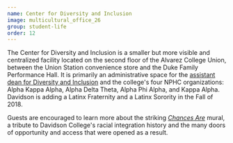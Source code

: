 ```yaml
---
name: Center for Diversity and Inclusion
image: multicultural_office_26
group: student-life
order: 12
---
```


The Center for Diversity and Inclusion is a smaller but more visible and centralized facility located on the second 
floor of the Alvarez College Union, between the Union Station convenience store and the Duke Family Performance Hall. 
It is primarily an administrative space for the 
[assistant dean for Diversity and Inclusion](https://www.davidson.edu/offices/dean-of-students/staff/dre-d-domingue) and 
the college's four NPHC organizations: Alpha Kappa Alpha, Alpha Delta Theta, Alpha Phi Alpha, and Kappa Alpha. Davidson 
is adding a Latinx Fraternity and a Latinx Sorority in the Fall of 2018. 

Guests are encouraged to learn more about the striking 
_[Chances Are](http://www.davidson.edu/news/news-stories/130808-ambrice-miller-09-returns-to-paint-mural)_ mural, a 
tribute to Davidson College's racial integration history and the many doors of opportunity and access that were opened 
as a result.
